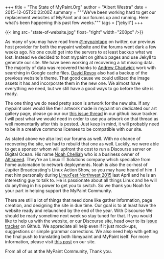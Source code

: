 +++
title = "The State of MyPaint.Org"
author = "Albert Westra"
date = 2015-12-05T20:23:00Z
summary = """We've been working hard to get our replacement websites of 
MyPaint and our forums up and running. Here what's been happening this 
past few weeks."""
tags = ["jekyll"]
+++

{{< img src="state-of-website.jpg" float="right" width="200px" />}}

As many of you may have read from [@mypaintapp][twitter] on twitter, our previous
host provider for both the mypaint website and the forums went dark a few weeks
ago. No one could get into the servers to at least backup what we lost. Instead
we decided to host mypaint on  github pages and use Jekyll to generate our site.
We have been working at recovering a lot missing data. The majority of data was
recovered thanks to [Andrew Chadwick] work with searching in Google cache files. 
[David Revoy] also had a backup of the previous website's theme. That good cause
we could utilized the image assets it has and incorporate them in the new one. We
almost have everything we need, but we still have a good ways to go before the site is ready.


The one thing we do need pretty soon is artwork for the new site. If any mypaint
user would like their artwork made in mypaint on dedicated our art gallery page,
please go our our [this issue thread][#8] in our github issue tracker. I will post
what we would need in order to use you artwork on that thread as well momentarily
after this is posted. Just keep in mind, it will probably need to be in a creative
commons licenses to be compatible with our site.

As stated above we also lost our forums as well. With no chance of recovering the
site, we had to rebuild that one as well. Luckily, we were able to get a sponsor
whom will upfront the cost to run a Discourse server on Digital Ocean. His name
[Noah Chelliah] who is a business owner of [Altispeed]. They're an Linux IT Solutions
company which specialize from home automation to network deployments. Noah is also
the co-host of Jupiter Broadcasting's Linux Action Show, so you may have heard of
him. I met him personally during [LinuxFest Northwest 2015][lfnw] last April and
he is an interesting guy to talk to. He is passionate about all things Linux and
he will do anything in his power to get you to switch. So we thank you Noah for 
your part in helping support the MyPaint Community.

There are still a lot of things that need done like gather information, page creation,
and designing the site in due time. Our goal is to at least have the website ready
and relaunched by the end of the year. With Discourse We should be ready sometime
next week so stay tuned for that. If you would like to help us with the website,
or our Discourse site, head over to its [issue tracker][issue] on Github. We appreciate 
all help even if it just mock-ups, suggestions or simple grammar corrections. We
also need help with getting the final push to translating both libmypaint and MyPaint
iself. For more information, please visit [this post][post] on our site.

From all of us at the MyPaint Community, Thank you.

[twitter]: https://twitter.com/MyPaintApp
[Andrew Chadwick]: https://github.com/achadwick
[David Revoy]: http://davidrevoy.com
[#8]: https://github.com/mypaint/mypaint.github.io#8
[Noah Chelliah]: https://twitter.com/Kernellinux
[Altispeed]: http://altispeed.com
[lfnw]: https://linuxfestnorthwest.org
[issue]: https://github.com/mypaint/mypaint.github.io/issues
[post]: http://mypaint.org/blog/2015/11/21/final-translation-push-for-1-2-0/
